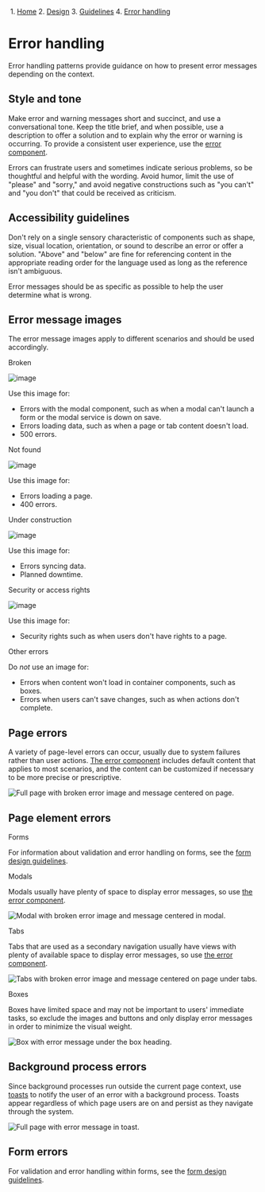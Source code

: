               

 1.  [Home](/skyux/)
2.  [Design](/skyux/design.md)
3.  [Guidelines](/skyux/design/guidelines.md)
4.  [Error handling](/skyux/design/guidelines/error-handling.md)

Error handling
==============

Error handling patterns provide guidance on how to present error messages depending on the context.

Style and tone
--------------

Make error and warning messages short and succinct, and use a conversational tone. Keep the title brief, and when possible, use a description to offer a solution and to explain why the error or warning is occurring. To provide a consistent user experience, use the [error component](/skyux/components/error.md).

Errors can frustrate users and sometimes indicate serious problems, so be thoughtful and helpful with the wording. Avoid humor, limit the use of "please" and "sorry," and avoid negative constructions such as "you can't" and "you don't" that could be received as criticism.

Accessibility guidelines
------------------------

Don't rely on a single sensory characteristic of components such as shape, size, visual location, orientation, or sound to describe an error or offer a solution. "Above" and "below" are fine for referencing content in the appropriate reading order for the language used as long as the reference isn't ambiguous.

Error messages should be as specific as possible to help the user determine what is wrong.

Error message images
--------------------

The error message images apply to different scenarios and should be used accordingly.

Broken

![image](https://sky.blackbaudcdn.net/skyuxapps/skyux/assets/img/guidelines/errorhandling/broken.d1414632e8353cc7a7e1c70e36939937.png)

Use this image for:

*   Errors with the modal component, such as when a modal can't launch a form or the modal service is down on save.
*   Errors loading data, such as when a page or tab content doesn't load.
*   500 errors.

Not found

![image](https://sky.blackbaudcdn.net/skyuxapps/skyux/assets/img/guidelines/errorhandling/notfound.595ddc50302050e1f8f7b21f834c1fdd.png)

Use this image for:

*   Errors loading a page.
*   400 errors.

Under construction

![image](https://sky.blackbaudcdn.net/skyuxapps/skyux/assets/img/guidelines/errorhandling/construction.af1332f70b6c0099ba72ac8b993aa883.png)

Use this image for:

*   Errors syncing data.
*   Planned downtime.

Security or access rights

![image](https://sky.blackbaudcdn.net/skyuxapps/skyux/assets/img/guidelines/errorhandling/security.a33924a40711e2d54a722d3433db10d4.png)

Use this image for:

*   Security rights such as when users don't have rights to a page.

Other errors

Do _not_ use an image for:

*   Errors when content won't load in container components, such as boxes.
*   Errors when users can't save changes, such as when actions don't complete.

Page errors
-----------

A variety of page-level errors can occur, usually due to system failures rather than user actions. [The error component](/skyux/components/error.md) includes default content that applies to most scenarios, and the content can be customized if necessary to be more precise or prescriptive.

![Full page with broken error image and message centered on page.](https://sky.blackbaudcdn.net/skyuxapps/skyux/assets/img/guidelines/errorhandling/page-error.95b6c6b2bf5502566b31c316159634d4.png)

Page element errors
-------------------

Forms

For information about validation and error handling on forms, see the [form design guidelines](/skyux/design/guidelines/form-design#validation-and-error-handling.md).

Modals

Modals usually have plenty of space to display error messages, so use [the error component](/skyux/components/error.md).

![Modal with broken error image and message centered in modal.](https://sky.blackbaudcdn.net/skyuxapps/skyux/assets/img/guidelines/errorhandling/modal-error.46d2f5a856380a7a370c8d9e8aafc1c7.png)

Tabs

Tabs that are used as a secondary navigation usually have views with plenty of available space to display error messages, so use [the error component](/skyux/components/error.md).

![Tabs with broken error image and message centered on page under tabs.](https://sky.blackbaudcdn.net/skyuxapps/skyux/assets/img/guidelines/errorhandling/tab-error.e5f8d520696b1592d2ed92fe4767d8f9.png)

Boxes

Boxes have limited space and may not be important to users' immediate tasks, so exclude the images and buttons and only display error messages in order to minimize the visual weight.

![Box with error message under the box heading.](https://sky.blackbaudcdn.net/skyuxapps/skyux/assets/img/guidelines/errorhandling/box-error.d4473eb70a162188657f5c9dfc44a533.png)

Background process errors
-------------------------

Since background processes run outside the current page context, use [toasts](/skyux/components/toast.md) to notify the user of an error with a background process. Toasts appear regardless of which page users are on and persist as they navigate through the system.

![Full page with error message in toast.](https://sky.blackbaudcdn.net/skyuxapps/skyux/assets/img/guidelines/errorhandling/background-error.c2b0ca2ea9106d39b77819089f86d532.png)

Form errors
-----------

For validation and error handling within forms, see the [form design guidelines](/skyux/design/guidelines/form-design#validation-and-error-handling.md).